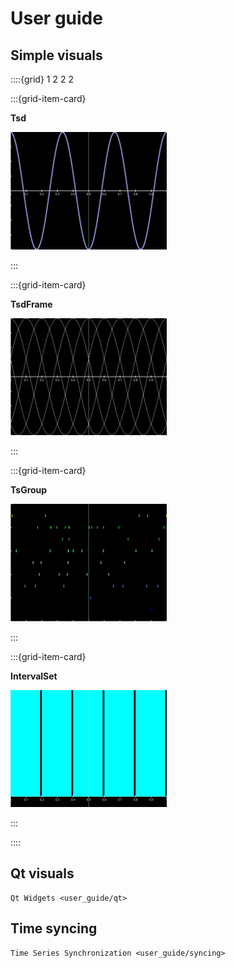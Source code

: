 User guide
==========


Simple visuals
--------------


::::{grid} 1 2 2 2

:::{grid-item-card}

**Tsd**

 <a href="/user_guide/tsd.html">
    <img src="../_static/screenshots/test_plot_tsd.png"
         alt="Tsd Image"
         style="width: 250px;" />
  </a>

:::

:::{grid-item-card}

**TsdFrame**

 <a href="/user_guide/tsdframe.html">
    <img src="../_static/screenshots/test_plot_tsdframe.png"
         alt="TsdFrame Image"
         style="width: 250px;" />
  </a>

:::


:::{grid-item-card}

**TsGroup**

 <a href="/user_guide/tsgroup.html">
    <img src="../_static/screenshots/test_plot_tsgroup.png"
         alt="TsGroup Image"
         style="width: 250px;" />
  </a>


:::


:::{grid-item-card}

**IntervalSet**

 <a href="/user_guide/intervalset.html">
    <img src="../_static/screenshots/test_plot_intervalset.png"
         alt="IntervalSet Image"
         style="width: 250px;" />
  </a>


:::

::::



Qt visuals
----------

```{toctree}
Qt Widgets <user_guide/qt>
```


Time syncing
------------

```{toctree}
Time Series Synchronization <user_guide/syncing>
```






